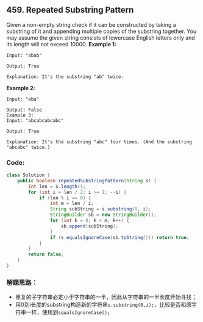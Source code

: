 ## 459. Repeated Substring Pattern

Given a non-empty string check if it can be constructed by taking a substring of it and appending multiple copies of the substring together. You may assume the given string consists of lowercase English letters only and its length will not exceed 10000.
**Example 1:**

```
Input: "abab"

Output: True

Explanation: It's the substring "ab" twice.
```
**Example 2:**

```
Input: "aba"

Output: False
Example 3:
Input: "abcabcabcabc"

Output: True

Explanation: It's the substring "abc" four times. (And the substring "abcabc" twice.)
```

### Code:

```java
class Solution {
    public boolean repeatedSubstringPattern(String s) {
        int len = s.length();
        for (int i = len / 2; i >= 1; --i) {
            if (len % i == 0) {
                int m = len / i;
                String subString = s.substring(0, i);
                StringBuilder sb = new StringBuilder();
                for (int k = 0; k < m; k++) {
                    sb.append(subString);
                }
                if (s.equalsIgnoreCase(sb.toString())) return true;
            }
        }
        return false;
    }
}
```

### 解题思路：
* 重复的子字符串必定小于字符串的一半，因此从字符串的一半长度开始寻找；
* 用0到i长度的substring构造新的字符串```s.substring(0,i);```，比较是否和原字符串一样，使用到```squalsIgnoreCase();```